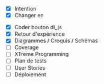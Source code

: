 - [x] Intention
- [x] Changer <a> en <form>
- [x] Coder bouton dl_js
- [x] Retour d'expérience
- [x] Diagrammes / Croquis / Schémas
- [ ] Coverage
- [ ] XTreme Programming
- [ ] Plan de tests
- [ ] User Stories
- [ ] Déploiement
